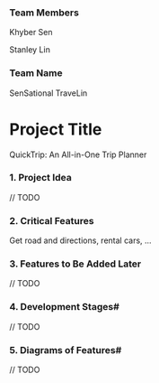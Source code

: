 ### Team Members
Khyber Sen

Stanley Lin

### Team Name

SenSational TraveLin

# Project Title
QuickTrip: An All-in-One Trip Planner

### 1. Project Idea
// TODO

### 2. Critical Features
Get road and directions, rental cars, ...

### 3. Features to Be Added Later
// TODO

### 4. Development Stages#
// TODO

### 5. Diagrams of Features#
// TODO

